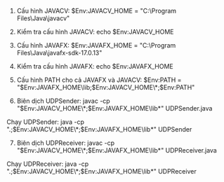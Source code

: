 1.	Cấu hình JAVACV:
$Env:JAVACV_HOME = "C:\Program Files\Java\javacv"

2.	Kiểm tra cấu hình JAVACV:
echo $Env:JAVACV_HOME

3.	Cấu hình JAVAFX:
$Env:JAVAFX_HOME = "C:\Program Files\Java\javafx-sdk-17.0.13"

4.	Kiểm tra cấu hình JAVAFX:
echo $Env:JAVAFX_HOME

5.	Cấu hình PATH cho cả JAVAFX và JAVACV: 
$Env:PATH = "$Env:JAVAFX_HOME\lib;$Env:JAVACV_HOME\*;$Env:PATH"

6.	Biên dịch UDPSender:
javac -cp "$Env:JAVACV_HOME\*;$Env:JAVAFX_HOME\lib\*" UDPSender.java  

Chạy UDPSender:
java -cp ".;$Env:JAVACV_HOME\*;$Env:JAVAFX_HOME\lib\*" UDPSender

7.	Biên dịch UDPReceiver:
javac -cp "$Env:JAVACV_HOME\*;$Env:JAVAFX_HOME\lib\*" UDPReceiver.java

Chạy UDPReceiver:
java -cp ".;$Env:JAVACV_HOME\*;$Env:JAVAFX_HOME\lib\*" UDPReceiver
